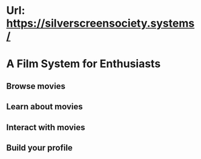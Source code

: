 # Url: https://silverscreensociety.systems/
# A Film System for Enthusiasts
## Browse movies
## Learn about movies
## Interact with movies
## Build your profile
